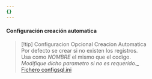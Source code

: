 ```yaml
---
{}
---
```

   
#### Configuración creación automatica   
   
>[!tip] Configuracion Opcional Creacion Automatica   
>Por defecto se crear si no existen los registros.   
>Usa como *NOMBRE* el mismo que el codigo.   
> _Modifique dicho parametro si no es requerido.__   
>[Fichero configsql.ini](/not_created.md)